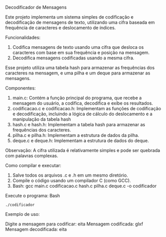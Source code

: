 Decodificador de Mensagens

Este projeto implementa um sistema simples de codificação e decodificação de mensagens de texto, utilizando uma cifra baseada em frequência de caracteres e deslocamento de índices.

Funcionalidades:
1. Codifica mensagens de texto usando uma cifra que desloca os caracteres com base em sua frequência e posição na mensagem.
2. Decodifica mensagens codificadas usando a mesma cifra.

Esse projeto utiliza uma tabela hash para armazenar as frequências dos caracteres na mensagem, e uma pilha e um deque para armazenar as mensagens.

Componentes:
1. main.c: Contém a função principal do programa, que recebe a mensagem do usuário, a codifica, decodifica e exibe os resultados.
2. codificacao.c e codificacao.h: Implementam as funções de codificação e decodificação, incluindo a lógica de cálculo do deslocamento e a manipulação da tabela hash
3. hash.c e hash.h: Implementam a tabela hash para armazenar as frequências dos caracteres.
4. pilha.c e pilha.h: Implementam a estrutura de dados da pilha.
5. deque.c e deque.h: Implementam a estrutura de dados do deque.

Observação: A cifra utilizada é relativamente simples e pode ser quebrada com palavras complexas.

Como compilar e executar:
1. Salve todos os arquivos .c e .h em um mesmo diretório.
2. Compile o código usando um compilador C (como GCC).
3. Bash: gcc main.c codificacao.c hash.c pilha.c deque.c -o codificador

Execute o programa:
Bash

    ./codificador

Exemplo de uso:

Digite a mensagem para codificar: eita
Mensagem codificada: glxf
Mensagem decodificada: eita
